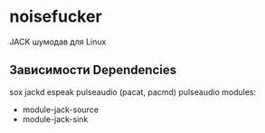 # noisefucker
JACK шумодав для Linux

## Зависимости Dependencies
sox
jackd
espeak
pulseaudio (pacat, pacmd)
pulseaudio modules:
 - module-jack-source
 - module-jack-sink
